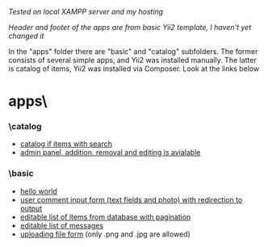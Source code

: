 _Tested on local XAMPP server and my hosting_

_Header and footer of the apps are from basic Yii2 template, I haven't yet changed it_

In the "apps" folder there are "basic" and "catalog" subfolders. The former consists of several simple apps, and Yii2 was installed manually. The latter is catalog of items, Yii2 was installed via Composer. Look at the links below

# apps\
  ### __\catalog__
  - [catalog if items with search](http://dec1i1bel.space/yii2_sandbox/apps/catalog/web/index.php?r=catalog%2Findex)
  - [admin panel, addition, removal and editing is avialable](http://dec1i1bel.space/yii2_sandbox/apps/catalog/web/index.php?r=admin%2Findex)

  ### __\basic__
  - [hello world](http://dec1i1bel.space/yii2_sandbox/apps/basic/web/index.php?r=site%2Fmy-say-hello&message=Hello+World)
  - [user comment input form (text fields and photo) with redirection to output](http://dec1i1bel.space/yii2_sandbox/apps/basic/web/index.php?r=site%2Fmy-entry)
  - [editable list of items from database with pagination](http://dec1i1bel.space/yii2_sandbox/apps/basic/web/index.php?r=country%2Findex)
  - [editable list of messages](http://dec1i1bel.space/yii2_sandbox/apps/basic/web/index.php?r=messages%2Findex)
  - [uploading file form](http://dec1i1bel.space/yii2_sandbox/apps/basic/web/index.php?r=site%2Fupload) (only .png and .jpg are allowed)